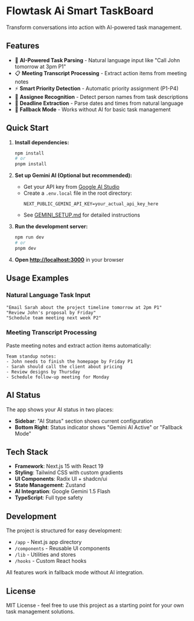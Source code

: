 # Flowtask Ai Smart TaskBoard

Transform conversations into action with AI-powered task management.

## Features

- 🤖 **AI-Powered Task Parsing** - Natural language input like "Call John tomorrow at 3pm P1"
- 📋 **Meeting Transcript Processing** - Extract action items from meeting notes
- ⚡ **Smart Priority Detection** - Automatic priority assignment (P1-P4)
- 👥 **Assignee Recognition** - Detect person names from task descriptions
- 📅 **Deadline Extraction** - Parse dates and times from natural language
- 🎯 **Fallback Mode** - Works without AI for basic task management

## Quick Start

1. **Install dependencies:**
   ```bash
   npm install
   # or
   pnpm install
   ```

2. **Set up Gemini AI (Optional but recommended):**
   - Get your API key from [Google AI Studio](https://aistudio.google.com/app/apikey)
   - Create a `.env.local` file in the root directory:
     ```
     NEXT_PUBLIC_GEMINI_API_KEY=your_actual_api_key_here
     ```
   - See [GEMINI_SETUP.md](./GEMINI_SETUP.md) for detailed instructions

3. **Run the development server:**
   ```bash
   npm run dev
   # or
   pnpm dev
   ```

4. **Open [http://localhost:3000](http://localhost:3000)** in your browser

## Usage Examples

### Natural Language Task Input
```
"Email Sarah about the project timeline tomorrow at 2pm P1"
"Review John's proposal by Friday"
"Schedule team meeting next week P2"
```

### Meeting Transcript Processing
Paste meeting notes and extract action items automatically:
```
Team standup notes:
- John needs to finish the homepage by Friday P1
- Sarah should call the client about pricing
- Review designs by Thursday
- Schedule follow-up meeting for Monday
```

## AI Status

The app shows your AI status in two places:
- **Sidebar**: "AI Status" section shows current configuration
- **Bottom Right**: Status indicator shows "Gemini AI Active" or "Fallback Mode"

## Tech Stack

- **Framework**: Next.js 15 with React 19
- **Styling**: Tailwind CSS with custom gradients
- **UI Components**: Radix UI + shadcn/ui
- **State Management**: Zustand
- **AI Integration**: Google Gemini 1.5 Flash
- **TypeScript**: Full type safety

## Development

The project is structured for easy development:
- `/app` - Next.js app directory
- `/components` - Reusable UI components
- `/lib` - Utilities and stores
- `/hooks` - Custom React hooks

All features work in fallback mode without AI integration.

## License

MIT License - feel free to use this project as a starting point for your own task management solutions. 